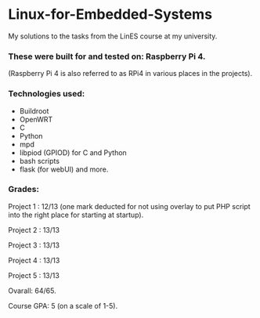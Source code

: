 # Linux-for-Embedded-Systems
My solutions to the tasks from the LinES course at my university.


### These were built for and tested on: Raspberry Pi 4.
(Raspberry Pi 4 is also referred to as RPi4 in various places in the projects).


### Technologies used:
* Buildroot
* OpenWRT
* C
* Python
* mpd
* libpiod (GPIOD) for C and Python
* bash scripts
* flask (for webUI)
and more.


### Grades:

Project 1 : 12/13 (one mark deducted for not using overlay to put PHP script into the right place for starting at startup).

Project 2 : 13/13

Project 3 : 13/13

Project 4 : 13/13

Project 5 : 13/13


Ovarall: 64/65.


Course GPA: 5 (on a scale of 1-5).
